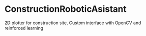 # ConstructionRoboticAsistant
2D plotter for construction site, Custom interface with OpenCV and reinforced learning
